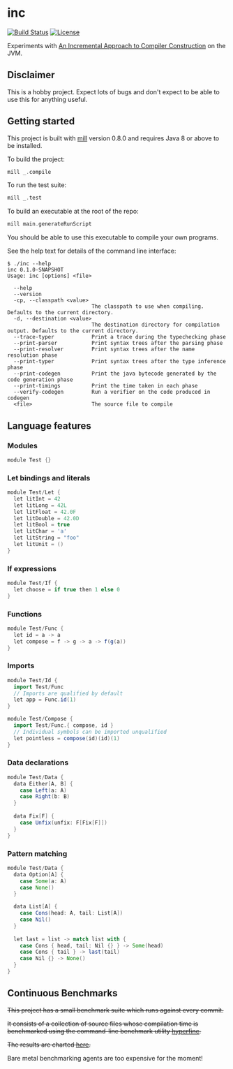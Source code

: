 # inc

[![Build Status](https://api.travis-ci.org/DavidGregory084/inc.svg)](https://travis-ci.org/DavidGregory084/inc)
[![License](https://img.shields.io/github/license/DavidGregory084/inc.svg)](https://opensource.org/licenses/Apache-2.0)

Experiments with [An Incremental Approach to Compiler Construction](http://scheme2006.cs.uchicago.edu/11-ghuloum.pdf) on the JVM.

## Disclaimer

This is a hobby project. Expect lots of bugs and don't expect to be able to use this for anything useful.

## Getting started

This project is built with [mill](https://www.lihaoyi.com/mill/) version 0.8.0 and requires Java 8 or above to be installed.

To build the project:

```scala
mill _.compile
```

To run the test suite:

```scala
mill _.test
```

To build an executable at the root of the repo:

```scala
mill main.generateRunScript
```

You should be able to use this executable to compile your own programs.

See the help text for details of the command line interface:

```
$ ./inc --help
inc 0.1.0-SNAPSHOT
Usage: inc [options] <file>

  --help
  --version
  -cp, --classpath <value>
                           The classpath to use when compiling. Defaults to the current directory.
  -d, --destination <value>
                           The destination directory for compilation output. Defaults to the current directory.
  --trace-typer            Print a trace during the typechecking phase
  --print-parser           Print syntax trees after the parsing phase
  --print-resolver         Print syntax trees after the name resolution phase
  --print-typer            Print syntax trees after the type inference phase
  --print-codegen          Print the java bytecode generated by the code generation phase
  --print-timings          Print the time taken in each phase
  --verify-codegen         Run a verifier on the code produced in codegen
  <file>                   The source file to compile
```

## Language features

### Modules

```scala
module Test {}
```

### Let bindings and literals

```scala
module Test/Let {
  let litInt = 42
  let litLong = 42L
  let litFloat = 42.0F
  let litDouble = 42.0D
  let litBool = true
  let litChar = 'a' 
  let litString = "foo"
  let litUnit = ()
}
```

### If expressions

```scala
module Test/If {
  let choose = if true then 1 else 0
}
```

### Functions

```scala
module Test/Func {
  let id = a -> a
  let compose = f -> g -> a -> f(g(a))
}
```

### Imports

```scala
module Test/Id {
  import Test/Func
  // Imports are qualified by default
  let app = Func.id(1)
}

module Test/Compose {
  import Test/Func.{ compose, id }
  // Individual symbols can be imported unqualified
  let pointless = compose(id)(id)(1)
}
```

### Data declarations

```scala
module Test/Data {
  data Either[A, B] {
    case Left(a: A)
    case Right(b: B)
  }
   
  data Fix[F] {
    case Unfix(unfix: F[Fix[F]])
  }
}
```

### Pattern matching

```scala
module Test/Data {
  data Option[A] {
    case Some(a: A)
    case None()
  }

  data List[A] {
    case Cons(head: A, tail: List[A])
    case Nil()
  }
  
  let last = list -> match list with {
    case Cons { head, tail: Nil {} } -> Some(head)
    case Cons { tail } -> last(tail)
    case Nil {} -> None()
  }
}
```

## Continuous Benchmarks

~~This project has a small benchmark suite which runs against every commit.~~

~~It consists of a collection of source files whose compilation time is benchmarked using the command-line benchmark utility [hyperfine](https://github.com/sharkdp/hyperfine).~~

~~The results are charted [here](http://ec2-3-8-136-202.eu-west-2.compute.amazonaws.com:3000/d/v0rJ3CvZk/benchmark-results?orgId=1&refresh=1m).~~

Bare metal benchmarking agents are too expensive for the moment!
